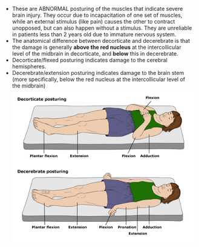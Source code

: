 - These are ABNORMAL posturing of the muscles that indicate severe brain injury. They occur due to incapacitation of one set of muscles, while an external stimulus (like pain) causes the other to contract unopposed, but can also happen without a stimulus. They are unreliable in patients less than 2 years old due to immature nervous system.
- The anatomical difference between decorticate and decerebrate is that the damage is generally **above the red nucleus** at the intercollicular level of the midbrain in decorticate, and **below** this in decerebrate.
- Decorticate/flexed posturing indicates damage to the cerebral hemispheres.
- Decerebrate/extension posturing indicates damage to the brain stem (more specifically, below the red nucleus at the intercollicular level of the midbrain)
![](_attachments/Decorticatedecerebratepos.jpg)

